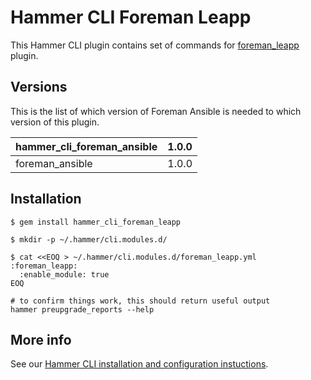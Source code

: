 # Hammer CLI Foreman Leapp

This Hammer CLI plugin contains set of commands for [foreman_leapp](
  https://github.com/oamg/foreman_leapp
) plugin.

## Versions

This is the list of which version of Foreman Ansible is needed to which version of this plugin.

| hammer_cli_foreman_ansible | 1.0.0 |
|----------------------------|-------|
|            foreman_ansible | 1.0.0 |

## Installation

    $ gem install hammer_cli_foreman_leapp

    $ mkdir -p ~/.hammer/cli.modules.d/

    $ cat <<EOQ > ~/.hammer/cli.modules.d/foreman_leapp.yml
    :foreman_leapp:
      :enable_module: true
    EOQ

    # to confirm things work, this should return useful output
    hammer preupgrade_reports --help

## More info

See our [Hammer CLI installation and configuration instuctions](
https://github.com/theforeman/hammer-cli/blob/master/doc/installation.md#installation).